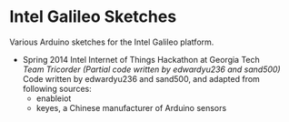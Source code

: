 Intel Galileo Sketches
======================

Various Arduino sketches for the Intel Galileo platform.

+ Spring 2014 Intel Internet of Things Hackathon at Georgia Tech  
  *Team Tricorder (Partial code written by edwardyu236 and sand500)*  
  Code written by edwardyu236 and sand500, and adapted from following sources:  
    - enableiot
    - keyes, a Chinese manufacturer of Arduino sensors
